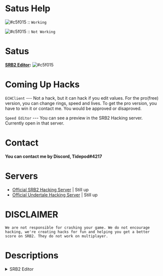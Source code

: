
# Satus Help
![#c5f015](https://via.placeholder.com/19/green/000000?text=+) :: `Working`

![#c5f015](https://via.placeholder.com/19/FF0000/000000?text=+) :: `Not Working` 

# Satus

**[SRB2 Editor](https://github.com/Great-Hacking/SRB2-Editor):** ![#c5f015](https://via.placeholder.com/19/green/000000?text=+) 

# Coming Up Hacks
``ECHClient`` --- Not a hack, but it can hack if you edit values. For the pro(free) version, you can change rings, speed and lives. To get the pro version, you have to win it or contact me. You would be approved or disaproved.

``Speed Editor`` --- You can see a preview in the SRB2 Hacking server. Currently open in that server.

# Contact
**You can contact me by Discord, Tidepod#4217**

# Servers
- [Official SRB2 Hacking Server](https://discord.gg/bnwwYZtWZw) | Still up
- [Official Undertale Hacking Server](https://discord.gg/sSp8DfhCWz) | Still up

# DISCLAIMER
`
We are not responsible for crashing your game. We do not encourage hacking, we're creating hacks for fun and helping you get a better score on SRB2. They do not work on multiplayer.
`

# Descriptions
<details>
  <summary>SRB2 Editor</summary>
  <b></b>
  </details>

